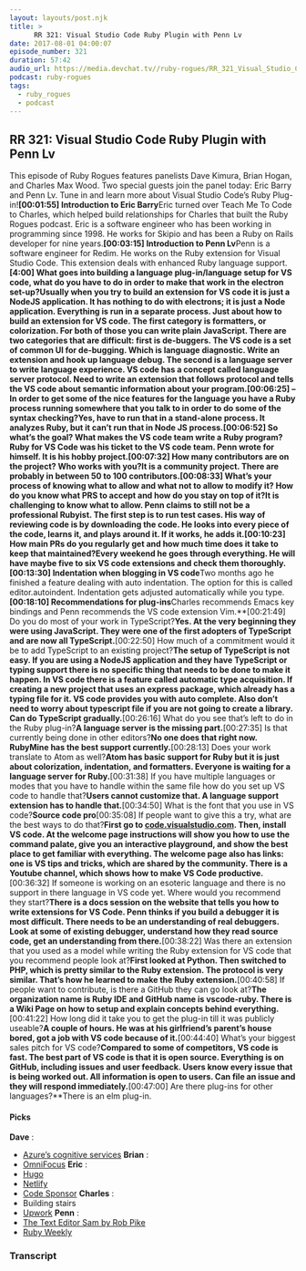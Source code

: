 ```yaml
---
layout: layouts/post.njk
title: >
      RR 321: Visual Studio Code Ruby Plugin with Penn Lv
date: 2017-08-01 04:00:07
episode_number: 321
duration: 57:42
audio_url: https://media.devchat.tv//ruby-rogues/RR_321_Visual_Studio_Code_Ruby_Plugin_with_Penn_Lv_mixdown.mp3
podcast: ruby-rogues
tags: 
  - ruby_rogues
  - podcast
---
```


## RR 321: Visual Studio Code Ruby Plugin with Penn Lv
This episode of Ruby Rogues features panelists Dave Kimura, Brian Hogan, and Charles Max Wood. Two special guests join the panel today: Eric Barry and Penn Lv. Tune in and learn more about Visual Studio Code’s Ruby Plug-in!**[00:01:55] Introduction to Eric Barry**Eric turned over Teach Me To Code to Charles, which helped build relationships for Charles that built the Ruby Rogues podcast. Eric is a software engineer who has been working in programming since 1998. He works for Skipio and has been a Ruby on Rails developer for nine years.**[00:03:15] Introduction to Penn Lv**Penn is a software engineer for Redim. He works on the Ruby extension for Visual Studio Code. This extension deals with enhanced Ruby language support.**[4:00] What goes into building a language plug-in/language setup for VS code, what do you have to do in order to make that work in the electron set-up?**Usually when you try to build an extension for VS code it is just a NodeJS application. It has nothing to do with electrons; it is just a Node application. Everything is run in a separate process. Just about how to build an extension for VS code. The first category is formatters, or colorization. For both of those you can write plain JavaScript. There are two categories that are difficult: first is de-buggers. The VS code is a set of common UI for de-bugging. Which is language diagnostic. Write an extension and hook up language debug. The second is a language server to write language experience. VS code has a concept called language server protocol. Need to write an extension that follows protocol and tells the VS code about semantic information about your program.**[00:06:25] – In order to get some of the nice features for the language you have a Ruby process running somewhere that you talk to in order to do some of the syntax checking?**Yes, have to run that in a stand-alone process. It analyzes Ruby, but it can’t run that in Node JS process.**[00:06:52] So what’s the goal? What makes the VS code team write a Ruby program?**Ruby for VS Code was his ticket to the VS code team. Penn wrote for himself. It is his hobby project.**[00:07:32] How many contributors are on the project? Who works with you?**It is a community project. There are probably in between 50 to 100 contributors.**[00:08:33] What’s your process of knowing what to allow and what not to allow to modify it? How do you know what PRS to accept and how do you stay on top of it?**It is challenging to know what to allow. Penn claims to still not be a professional Rubyist. The first step is to run test cases. His way of reviewing code is by downloading the code. He looks into every piece of the code, learns it, and plays around it. If it works, he adds it.**[00:10:23] How main PRs do you regularly get and how much time does it take to keep that maintained?**Every weekend he goes through everything. He will have maybe five to six VS code extensions and check them thoroughly.**[00:13:30] Indentation when blogging in VS code**Two months ago he finished a feature dealing with auto indentation. The option for this is called editor.autoindent. Indentation gets adjusted automatically while you type.**[00:18:10] Recommendations for plug-ins**Charles recommends Emacs key bindings and Penn recommends the VS code extension Vim.**[00:21:49] Do you do most of your work in TypeScript?**Yes. At the very beginning they were using JavaScript. They were one of the first adopters of TypeScript and are now all TypeScript.**[00:22:50] How much of a commitment would it be to add TypeScript to an existing project?**The setup of TypeScript is not easy. If you are using a NodeJS application and they have TypeScript or typing support there is no specific thing that needs to be done to make it happen. In VS code there is a feature called automatic type acquisition. If creating a new project that uses an express package, which already has a typing file for it. VS code provides you with auto complete. Also don’t need to worry about typescript file if you are not going to create a library. Can do TypeScript gradually.**[00:26:16] What do you see that’s left to do in the Ruby plug-in?**A language server is the missing part.**[00:27:35] Is that currently being done in other editors?**No one does that right now. RubyMine has the best support currently.**[00:28:13] Does your work translate to Atom as well?**Atom has basic support for Ruby but it is just about colorization, indentation, and formatters. Everyone is waiting for a language server for Ruby.**[00:31:38] If you have multiple languages or modes that you have to handle within the same file how do you set up VS code to handle that?**Users cannot customize that. A language support extension has to handle that.**[00:34:50] What is the font that you use in VS code?**Source code pro**[00:35:08] If people want to give this a try, what are the best ways to do that?**First go to [code.visualstudio.com](http://code.visualstudio.com). Then, install VS code. At the welcome page instructions will show you how to use the command palate, give you an interactive playground, and show the best place to get familiar with everything. The welcome page also has links: one is VS tips and tricks, which are shared by the community. There is a Youtube channel, which shows how to make VS Code productive.**[00:36:32] If someone is working on an esoteric language and there is no support in there language in VS code yet. Where would you recommend they start?**There is a docs session on the website that tells you how to write extensions for VS Code. Penn thinks if you build a debugger it is most difficult. There needs to be an understanding of real debuggers. Look at some of existing debugger, understand how they read source code, get an understanding from there.**[00:38:22] Was there an extension that you used as a model while writing the Ruby extension for VS code that you recommend people look at?**First looked at Python. Then switched to PHP, which is pretty similar to the Ruby extension. The protocol is very similar. That’s how he learned to make the Ruby extension.**[00:40:58] If people want to contribute, is there a GitHub they can go look at?**The organization name is Ruby IDE and GitHub name is vscode-ruby. There is a Wiki Page on how to setup and explain concepts behind everything.**[00:41:22] How long did it take you to get the plug-in till it was publicly useable?**A couple of hours. He was at his girlfriend’s parent’s house bored, got a job with VS code because of it.**[00:44:40] What’s your biggest sales pitch for VS code?**Compared to some of competitors, VS code is fast. The best part of VS code is that it is open source. Everything is on GitHub, including issues and user feedback. Users know every issue that is being worked out. All information is open to users. Can file an issue and they will respond immediately.**[00:47:00] Are there plug-ins for other languages?**There is an elm plug-in.
#### Picks
**Dave** :
- [Azure’s cognitive services](https://azure.microsoft.com/en-us/services/cognitive-services/)
**Brian** :
- [OmniFocus](https://www.omnigroup.com/omnifocus)
**Eric** :
- [Hugo](https://gohugo.io/)
- [Netlify](https://www.netlify.com/)
- [Code Sponsor](http://www.codesponsor.io)
**Charles** :
- Building stairs
- [Upwork](http://www.upwork.com)
**Penn** :
- [The Text Editor Sam by Rob Pike](http://sam.cat-v.org/)
- [Ruby Weekly](http://rubyweekly.com/)


### Transcript


